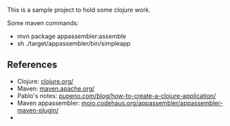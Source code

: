 This is a sample project to hold some clojure work.

Some maven commands:

* mvn package appassembler:assemble
* sh ./target/appassembler/bin/simpleapp

References
------------------------------------------

* Clojure: [clojure.org/](http://clojure.org/)
* Maven: [maven.apache.org/](http://maven.apache.org/)
*  Pablo's notes: [pupeno.com/blog/how-to-create-a-clojure-application/](http://pupeno.com/blog/how-to-create-a-clojure-application/)
*  Maven appassembler: [mojo.codehaus.org/appassembler/appassembler-maven-plugin/](http://mojo.codehaus.org/appassembler/appassembler-maven-plugin)
* 
